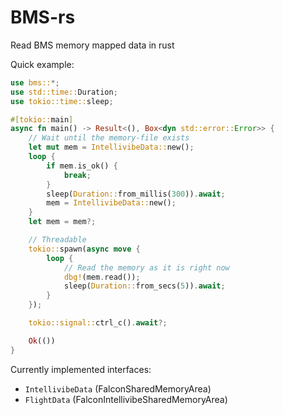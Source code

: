 # BMS-rs

Read BMS memory mapped data in rust

Quick example:
```rs
use bms::*;
use std::time::Duration;
use tokio::time::sleep;

#[tokio::main]
async fn main() -> Result<(), Box<dyn std::error::Error>> {
    // Wait until the memory-file exists
    let mut mem = IntellivibeData::new();
    loop {
        if mem.is_ok() {
            break;
        }
        sleep(Duration::from_millis(300)).await;
        mem = IntellivibeData::new();
    }
    let mem = mem?;

    // Threadable
    tokio::spawn(async move {
        loop {
            // Read the memory as it is right now
            dbg!(mem.read());
            sleep(Duration::from_secs(5)).await;
        }
    });

    tokio::signal::ctrl_c().await?;

    Ok(())
}
```
    
Currently implemented interfaces:
 - `IntellivibeData` (FalconSharedMemoryArea)
 - `FlightData` (FalconIntellivibeSharedMemoryArea)
